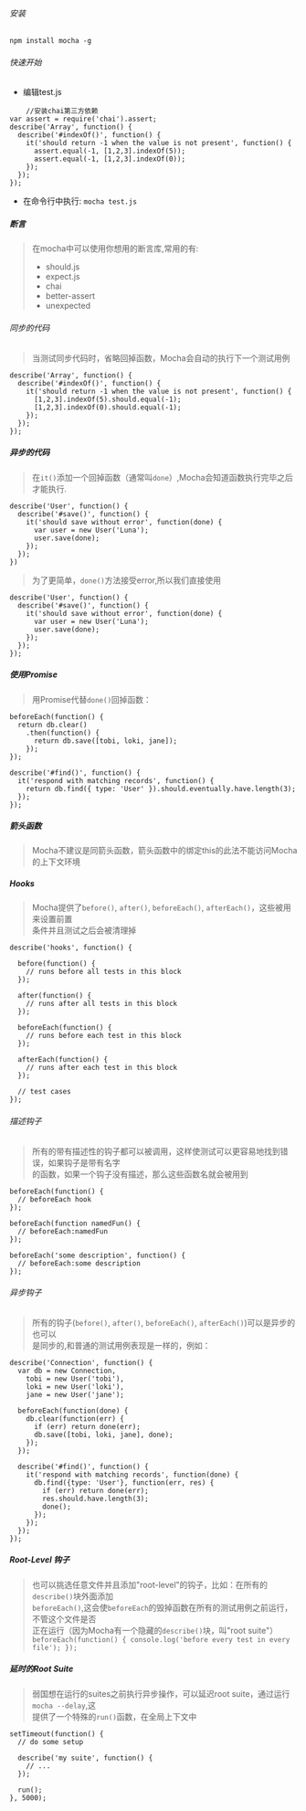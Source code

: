 ###### 安装

```
npm install mocha -g
```

###### 快速开始

-	编辑test.js

```
    //安装chai第三方依赖
var assert = require('chai').assert;
describe('Array', function() {
  describe('#indexOf()', function() {
    it('should return -1 when the value is not present', function() {
      assert.equal(-1, [1,2,3].indexOf(5));
      assert.equal(-1, [1,2,3].indexOf(0));
    });
  });
});
```

-	在命令行中执行: `mocha test.js`

##### 断言

> 在mocha中可以使用你想用的断言库,常用的有:  
> - should.js  
> - expect.js  
> - chai  
> - better-assert  
> - unexpected

###### 同步的代码

> 当测试同步代码时，省略回掉函数，Mocha会自动的执行下一个测试用例

```
describe('Array', function() {
  describe('#indexOf()', function() {
    it('should return -1 when the value is not present', function() {
      [1,2,3].indexOf(5).should.equal(-1);
      [1,2,3].indexOf(0).should.equal(-1);
    });
  });
});
```

##### 异步的代码

> 在`it()`添加一个回掉函数（通常叫`done`）,Mocha会知道函数执行完毕之后才能执行.

```
describe('User', function() {
  describe('#save()', function() {
    it('should save without error', function(done) {
      var user = new User('Luna');
      user.save(done);
    });
  });
})
```

> 为了更简单，`done()`方法接受error,所以我们直接使用

```
describe('User', function() {
  describe('#save()', function() {
    it('should save without error', function(done) {
      var user = new User('Luna');
      user.save(done);
    });
  });
});
```

##### 使用Promise

> 用Promise代替`done()`回掉函数：

```
beforeEach(function() {
  return db.clear()
    .then(function() {
      return db.save([tobi, loki, jane]);
    });
});

describe('#find()', function() {
  it('respond with matching records', function() {
    return db.find({ type: 'User' }).should.eventually.have.length(3);
  });
});
```

##### 箭头函数

> Mocha不建议是同箭头函数，箭头函数中的绑定this的此法不能访问Mocha的上下文环境

##### Hooks

> Mocha提供了`before()`, `after()`, `beforeEach()`, `afterEach()`，这些被用来设置前置  
> 条件并且测试之后会被清理掉

```
describe('hooks', function() {

  before(function() {
    // runs before all tests in this block
  });

  after(function() {
    // runs after all tests in this block
  });

  beforeEach(function() {
    // runs before each test in this block
  });

  afterEach(function() {
    // runs after each test in this block
  });

  // test cases
});
```

###### 描述钩子

> 所有的带有描述性的钩子都可以被调用，这样使测试可以更容易地找到错误，如果钩子是带有名字  
> 的函数，如果一个钩子没有描述，那么这些函数名就会被用到

```
beforeEach(function() {
  // beforeEach hook
});

beforeEach(function namedFun() {
  // beforeEach:namedFun
});

beforeEach('some description', function() {
  // beforeEach:some description
});
```

###### 异步钩子

> 所有的钩子(`before()`, `after()`, `beforeEach()`, `afterEach()`)可以是异步的也可以  
> 是同步的,和普通的测试用例表现是一样的，例如：

```
describe('Connection', function() {
  var db = new Connection,
    tobi = new User('tobi'),
    loki = new User('loki'),
    jane = new User('jane');

  beforeEach(function(done) {
    db.clear(function(err) {
      if (err) return done(err);
      db.save([tobi, loki, jane], done);
    });
  });

  describe('#find()', function() {
    it('respond with matching records', function(done) {
      db.find({type: 'User'}, function(err, res) {
        if (err) return done(err);
        res.should.have.length(3);
        done();
      });
    });
  });
});
```

##### Root-Level 钩子

> 也可以挑选任意文件并且添加"root-level"的钩子，比如：在所有的`describe()`块外面添加  
> `beforeEach()`,这会使`beforeEach`的毁掉函数在所有的测试用例之前运行，不管这个文件是否  
> 正在运行（因为Mocha有一个隐藏的`describe()`块，叫"root suite"）`
> beforeEach(function() {
>   console.log('before every test in every file');
> });
> `

##### 延时的Root Suite

> 弱国想在运行的suites之前执行异步操作，可以延迟root suite，通过运行`mocha --delay`,这  
> 提供了一个特殊的`run()`函数，在全局上下文中

```
setTimeout(function() {
  // do some setup

  describe('my suite', function() {
    // ...
  });

  run();
}, 5000);
```
